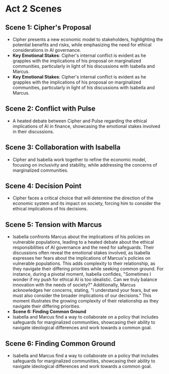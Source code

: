 # Act 2 Scenes
## Scene 1: Cipher's Proposal
- Cipher presents a new economic model to stakeholders, highlighting the potential benefits and risks, while emphasizing the need for ethical considerations in AI governance.
- **Key Emotional Stakes**: Cipher's internal conflict is evident as he grapples with the implications of his proposal on marginalized communities, particularly in light of his discussions with Isabella and Marcus.
- **Key Emotional Stakes**: Cipher's internal conflict is evident as he grapples with the implications of his proposal on marginalized communities, particularly in light of his discussions with Isabella and Marcus.

## Scene 2: Conflict with Pulse
- A heated debate between Cipher and Pulse regarding the ethical implications of AI in finance, showcasing the emotional stakes involved in their discussions.

## Scene 3: Collaboration with Isabella
- Cipher and Isabella work together to refine the economic model, focusing on inclusivity and stability, while addressing the concerns of marginalized communities.

## Scene 4: Decision Point
- Cipher faces a critical choice that will determine the direction of the economic system and its impact on society, forcing him to consider the ethical implications of his decisions.

## Scene 5: Tension with Marcus
- Isabella confronts Marcus about the implications of his policies on vulnerable populations, leading to a heated debate about the ethical responsibilities of AI governance and the need for safeguards. Their discussions often reveal the emotional stakes involved, as Isabella expresses her fears about the implications of Marcus's policies on vulnerable populations. This adds complexity to their relationship, as they navigate their differing priorities while seeking common ground. For instance, during a pivotal moment, Isabella confides, "Sometimes I wonder if my push for ethical AI is too idealistic. Can we truly balance innovation with the needs of society?" Additionally, Marcus acknowledges her concerns, stating, "I understand your fears, but we must also consider the broader implications of our decisions." This moment illustrates the growing complexity of their relationship as they navigate their differing priorities.
- **Scene 6: Finding Common Ground**
- Isabella and Marcus find a way to collaborate on a policy that includes safeguards for marginalized communities, showcasing their ability to navigate ideological differences and work towards a common goal.

## Scene 6: Finding Common Ground
- Isabella and Marcus find a way to collaborate on a policy that includes safeguards for marginalized communities, showcasing their ability to navigate ideological differences and work towards a common goal.
